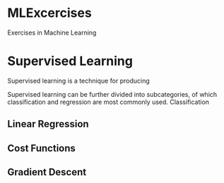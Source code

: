 # MLExcercises
Exercises in Machine Learning



# Supervised Learning

Supervised learning is a technique for producing 

Supervised learning can be further divided into subcategories, of which classification and regression are most commonly used. Classification 

## Linear Regression



## Cost Functions



## Gradient Descent

